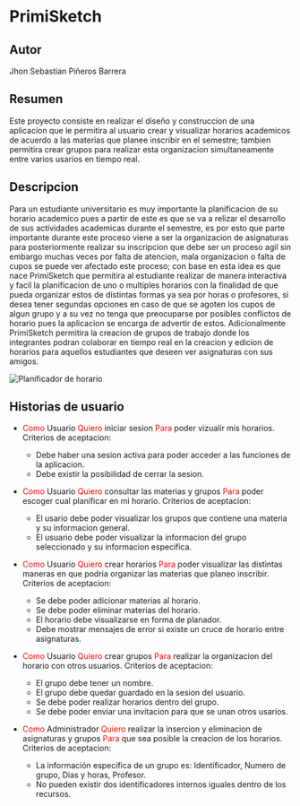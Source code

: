 # PrimiSketch

## Autor

Jhon Sebastian Piñeros Barrera

## Resumen

Este proyecto consiste en realizar el diseño y construccion de una aplicacion que le permitira al usuario crear y visualizar horarios academicos de acuerdo a las materias que planee inscribir en el semestre; tambien permitira crear grupos para realizar esta organizacion simultaneamente entre varios usarios en tiempo real.

## Descripcion

Para un estudiante universitario es muy importante la planificacion de su horario academico pues a partir de este es que se va a relizar el desarrollo de sus actividades academicas durante el semestre, es por esto que parte importante durante este proceso viene a ser la organizacion de asignaturas para posteriormente realizar su inscripcion que debe ser un proceso agil sin embargo muchas veces por falta de atencion, mala organizacion o falta de cupos se puede ver afectado este proceso; con base en esta idea es que nace PrimiSketch que permitira al estudiante realizar de manera interactiva y facil la planificacion de uno o multiples horarios con la finalidad de que pueda organizar estos de distintas formas ya sea por horas o profesores, si desea tener segundas opciones en caso de que se agoten los cupos de algun grupo y a su vez no tenga que preocuparse por posibles conflictos de horario pues la aplicacion se encarga de advertir de estos. Adicionalmente PrimiSketch permitira la creacion de grupos de trabajo donde los integrantes podran colaborar en tiempo real en la creacion y edicion de horarios para aquellos estudiantes que deseen ver asignaturas con sus amigos.

![Planificador de horario](https://plantillasoffice.net/wp-content/uploads/plantilla-horario-escolar-semanal.jpg)

## Historias de usuario

- <span style="color:red">Como</span> Usuario <span style="color:red">Quiero</span> iniciar sesion <span style="color:red">Para</span> poder vizualir mis horarios.
Criterios de aceptacion: 
    - Debe haber una sesion activa para poder acceder a las funciones de la aplicacion.
    - Debe existir la posibilidad de cerrar la sesion.

- <span style="color:red">Como</span> Usuario <span style="color:red">Quiero</span> consultar las materias y grupos <span style="color:red">Para</span> poder escoger cual planificar en mi horario.
Criterios de aceptacion:
    - El usario debe poder visualizar los grupos que contiene una materia y su informacion general.
    - El usuario debe poder visualizar la informacion del grupo seleccionado y su informacion especifica.

- <span style="color:red">Como</span> Usuario <span style="color:red">Quiero</span> crear horarios <span style="color:red">Para</span> poder visualizar las distintas maneras en que podria organizar las materias que planeo inscribir.
Criterios de aceptacion: 
    - Se debe poder adicionar materias al horario.
    - Se debe poder eliminar materias del horario.
    - El horario debe visualizarse en forma de planador.
    - Debe mostrar mensajes de error si existe un cruce de horario entre asignaturas.

- <span style="color:red">Como</span> Usuario <span style="color:red">Quiero</span> crear grupos <span style="color:red">Para</span> realizar la organizacion del horario con otros usuarios.
Criterios de aceptacion: 
    - El grupo debe tener un nombre.
    - El grupo debe quedar guardado en la sesion del usuario.
    - Se debe poder realizar horarios dentro del grupo.
    - Se debe poder enviar una invitacion para que se unan otros usarios.

- <span style="color:red">Como</span> Administrador <span style="color:red">Quiero</span> realizar la insercion y eliminacion de asignaturas y grupos <span style="color:red">Para</span> que sea posible la creacion de los horarios.
Criterios de aceptacion: 
    - La información especifica de un grupo es: Identificador, Numero de grupo, Dias y horas, Profesor.
    - No pueden existir dos identificadores internos iguales dentro de los recursos.